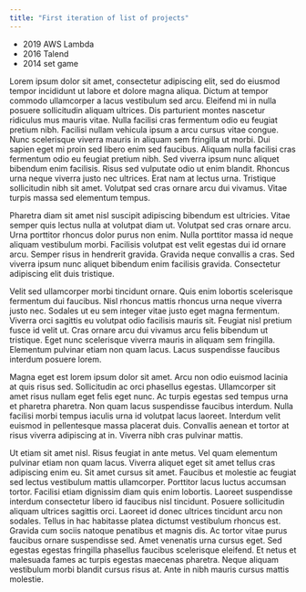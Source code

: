 ```yaml
---
title: "First iteration of list of projects"
---
```


- 2019 AWS Lambda
- 2016 Talend
- 2014 set game

Lorem ipsum dolor sit amet, consectetur adipiscing elit, sed do eiusmod tempor incididunt ut labore et dolore magna aliqua. Dictum at tempor commodo ullamcorper a lacus vestibulum sed arcu. Eleifend mi in nulla posuere sollicitudin aliquam ultrices. Dis parturient montes nascetur ridiculus mus mauris vitae. Nulla facilisi cras fermentum odio eu feugiat pretium nibh. Facilisi nullam vehicula ipsum a arcu cursus vitae congue. Nunc scelerisque viverra mauris in aliquam sem fringilla ut morbi. Dui sapien eget mi proin sed libero enim sed faucibus. Aliquam nulla facilisi cras fermentum odio eu feugiat pretium nibh. Sed viverra ipsum nunc aliquet bibendum enim facilisis. Risus sed vulputate odio ut enim blandit. Rhoncus urna neque viverra justo nec ultrices. Erat nam at lectus urna. Tristique sollicitudin nibh sit amet. Volutpat sed cras ornare arcu dui vivamus. Vitae turpis massa sed elementum tempus.

Pharetra diam sit amet nisl suscipit adipiscing bibendum est ultricies. Vitae semper quis lectus nulla at volutpat diam ut. Volutpat sed cras ornare arcu. Urna porttitor rhoncus dolor purus non enim. Nulla porttitor massa id neque aliquam vestibulum morbi. Facilisis volutpat est velit egestas dui id ornare arcu. Semper risus in hendrerit gravida. Gravida neque convallis a cras. Sed viverra ipsum nunc aliquet bibendum enim facilisis gravida. Consectetur adipiscing elit duis tristique.

Velit sed ullamcorper morbi tincidunt ornare. Quis enim lobortis scelerisque fermentum dui faucibus. Nisl rhoncus mattis rhoncus urna neque viverra justo nec. Sodales ut eu sem integer vitae justo eget magna fermentum. Viverra orci sagittis eu volutpat odio facilisis mauris sit. Feugiat nisl pretium fusce id velit ut. Cras ornare arcu dui vivamus arcu felis bibendum ut tristique. Eget nunc scelerisque viverra mauris in aliquam sem fringilla. Elementum pulvinar etiam non quam lacus. Lacus suspendisse faucibus interdum posuere lorem.

Magna eget est lorem ipsum dolor sit amet. Arcu non odio euismod lacinia at quis risus sed. Sollicitudin ac orci phasellus egestas. Ullamcorper sit amet risus nullam eget felis eget nunc. Ac turpis egestas sed tempus urna et pharetra pharetra. Non quam lacus suspendisse faucibus interdum. Nulla facilisi morbi tempus iaculis urna id volutpat lacus laoreet. Interdum velit euismod in pellentesque massa placerat duis. Convallis aenean et tortor at risus viverra adipiscing at in. Viverra nibh cras pulvinar mattis.

Ut etiam sit amet nisl. Risus feugiat in ante metus. Vel quam elementum pulvinar etiam non quam lacus. Viverra aliquet eget sit amet tellus cras adipiscing enim eu. Sit amet cursus sit amet. Faucibus et molestie ac feugiat sed lectus vestibulum mattis ullamcorper. Porttitor lacus luctus accumsan tortor. Facilisi etiam dignissim diam quis enim lobortis. Laoreet suspendisse interdum consectetur libero id faucibus nisl tincidunt. Posuere sollicitudin aliquam ultrices sagittis orci. Laoreet id donec ultrices tincidunt arcu non sodales. Tellus in hac habitasse platea dictumst vestibulum rhoncus est. Gravida cum sociis natoque penatibus et magnis dis. Ac tortor vitae purus faucibus ornare suspendisse sed. Amet venenatis urna cursus eget. Sed egestas egestas fringilla phasellus faucibus scelerisque eleifend. Et netus et malesuada fames ac turpis egestas maecenas pharetra. Neque aliquam vestibulum morbi blandit cursus risus at. Ante in nibh mauris cursus mattis molestie.
